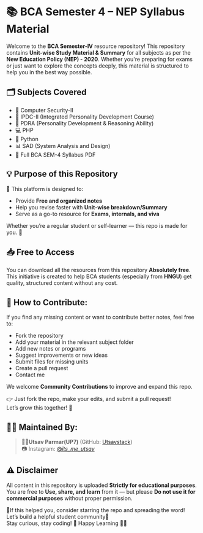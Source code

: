 
# 📚 BCA Semester 4 – NEP Syllabus Material

Welcome to the **BCA Semester-IV** resource repository! This repository contains **Unit-wise Study Material & Summary** for all subjects as per the **New Education Policy (NEP) - 2020**. Whether you're preparing for exams or just want to explore the concepts deeply, this material is structured to help you in the best way possible.

## 🗂️ Subjects Covered

- 📘 Computer Security-II  
- 📗 IPDC-II (Integrated Personality Development Course)  
- 📙 PDRA (Personality Development & Reasoning Ability)  
- 💻 PHP  
- 🐍 Python  
- 📊 SAD (System Analysis and Design)  
- 📝 Full BCA SEM-4 Syllabus PDF

## 💡 Purpose of this Repository

🎯 This platform is designed to:

- Provide **Free and organized notes**
- Help you revise faster with **Unit-wise breakdown/Summary**
- Serve as a go-to resource for **Exams, internals, and viva**

Whether you’re a regular student or self-learner — this repo is made for you. 💪


## 📥 Free to Access

You can download all the resources from this repository **Absolutely free**.
This initiative is created to help BCA students (especially from **HNGU**) get quality, structured content without any cost.

## 🤝 How to Contribute:

If you find any missing content or want to contribute better notes, feel free to:
- Fork the repository
- Add your material in the relevant subject folder
- Add new notes or programs
- Suggest improvements or new ideas
- Submit files for missing units
- Create a pull request
- Contact me

We welcome **Community Contributions** to improve and expand this repo.

👉 Just fork the repo, make your edits, and submit a pull request!  
Let’s grow this together! 🌱

## 🙋‍♂️ Maintained By:

> 🧑‍💻**Utsav Parmar(UP7)**  (GitHub: [Utsavstack](https://github.com/Utsavstack))  
> 📷 Instagram: [@_its_me_utsav_](https://instagram.com/_its_me_utsav_)


## ⚠️ Disclaimer

All content in this repository is uploaded **Strictly for educational purposes**.  
You are free to **Use, share, and learn** from it — but please **Do not use it for commercial purposes** without proper permission.


🌟If this helped you, consider starring the repo and spreading the word!  
Let’s build a helpful student community💙  
Stay curious, stay coding! 🚀
Happy Learning 📘✨
